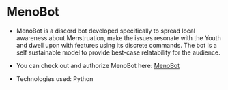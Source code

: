 # MenoBot

- MenoBot is a discord bot developed specifically to spread local awareness about Menstruation, make the issues resonate with the Youth and dwell upon with features using its discrete commands. The bot is a self sustainable model to provide best-case relatability for the audience. 

- You can check out and authorize MenoBot here: [MenoBot](https://discord.com/login?redirect_to=%2Foauth2%2Fauthorize%3Fclient_id%3D819936516368367646%26permissions%3D0%26scope%3Dbot)

- Technologies used: Python
